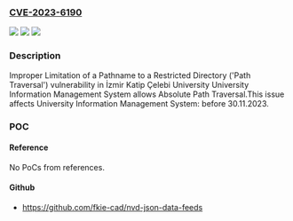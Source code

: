 ### [CVE-2023-6190](https://cve.mitre.org/cgi-bin/cvename.cgi?name=CVE-2023-6190)
![](https://img.shields.io/static/v1?label=Product&message=University%20Information%20Management%20System&color=blue)
![](https://img.shields.io/static/v1?label=Version&message=0%3C%2030.11.2023%20&color=brighgreen)
![](https://img.shields.io/static/v1?label=Vulnerability&message=CWE-22%20Improper%20Limitation%20of%20a%20Pathname%20to%20a%20Restricted%20Directory%20('Path%20Traversal')&color=brighgreen)

### Description

Improper Limitation of a Pathname to a Restricted Directory ('Path Traversal') vulnerability in İzmir Katip Çelebi University University Information Management System allows Absolute Path Traversal.This issue affects University Information Management System: before 30.11.2023.

### POC

#### Reference
No PoCs from references.

#### Github
- https://github.com/fkie-cad/nvd-json-data-feeds


